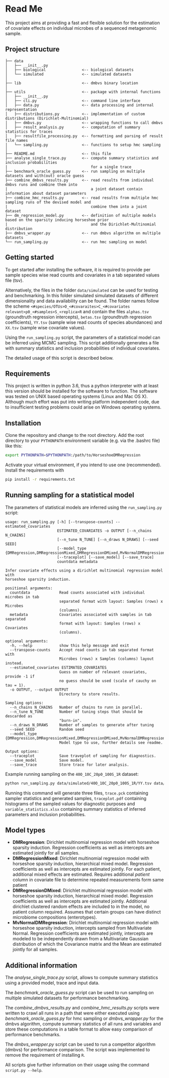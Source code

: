 Read Me
=======

This project aims at providing a fast and flexible solution for the estimation of covariate effects on individual microbes of a sequenced metagenomic sample.


Project structure
-----------------

```
├── data
│   ├── __init__.py
│   ├── biological                <-- biological datasets
│   └── simulated                 <-- simulated datasets
│
├── lib                           <-- dmbvs binary location
│
├── utils                         <-- package with internal functions             
│   ├── __init__.py
│   ├── cli.py                    <-- command line interface
│   ├── data.py                   <-- data processing and internal representation
│   ├── distributions.py          <-- implementation of custom distributions (Dirichlet-Multinomial)
│   ├── dmbvs.py                  <-- wrapping functions to call dmbvs
│   ├── result_analysis.py        <-- computation of summary statistics for traces
│   ├── resultfile_processing.py  <-- formatting and parsing of result file names
│   └── sampling.py               <-- functions to setup hmc sampling
│
├── README.md                     <-- this file
├── analyse_single_trace.py       <-- compute summary statistics and inclusion probabilities
|                                     for a single trace
├── benchmark_oracle_guess.py     <-- run sampling on multiple datasets and with(out) oracle guess
├── combine_dmbvs_results.py      <-- read results from individual dmbvs runs and combine them into
|                                     a joint dataset contain information about dataset parameters
├── combine_hmc_results.py        <-- read results from multiple hmc sampling runs of the devised model and
|                                     combine them into a joint dataset
├── dm_regression_model.py        <-- definition of multiple models based on the sparsity inducing horseshoe prior
|                                     and the Dirichlet-Multinomial distribution
├── dmbvs_wrapper.py              <-- run dmbvs algorithm on multiple datasets
└── run_sampling.py               <-- run hmc sampling on model
```

Getting started
---------------

To get started after installing the software, it is required to provide per sample species wise read counts and covariates in a tab separated values file (tsv).

Alternatively, the files in the folder `data/simulated` can be used for testing and benchmarking. In this folder simulated simulated datasets of different dimensionality and data availability can be found. The folder names follow the scheme `<#species/OTUs>O_<#covaraites>C_<#covariates relevant>p0_<#samples>S_<replica>R` and contain the files `alphas.tsv` (groundtruth regression intercepts), `betas.tsv` (groundtruth regression coefficients), `YY.tsv` (sample wise read counts of species abundances) and `XX.tsv` (sample wise covariate values).

Using the `run_sampling.py` script, the parameters of a statistical model can be inferred using MCMC sampling.
This script additionally generates a file with summary statistics and inclusion probabilities of individual covariates.

The detailed usage of this script is described below.


Requirements
------------

This project is written in python 3.6, thus a python interpreter with at least this version should be installed for the software to function.
The software was tested on UNIX based operating systems (Linux and Mac OS X).
Although much effort was put into writing platform independent code, due to insufficient testing problems could arise on Windows operating systems.


Installation
------------

Clone the repository and change to the root directory.
Add the root directory to your `PYTHONPATH` environment variable (e.g. via the .bashrc file) like this:

```bash
export PYTHONPATH=$PYTHONPATH:/path/to/HorseshoeDMRegression
```

Activate your virtual environment, if you intend to use one (recommended).
Install the requirements with

```bash
pip install -r requirements.txt
```

Running sampling for a statistical model
---------------------------------------

The parameters of statistical models are inferred using the `run_sampling.py` script:

```
usage: run_sampling.py [-h] [--transpose-counts] --estimated_covariates
                       ESTIMATED_COVARIATES -o OUTPUT [--n_chains N_CHAINS]
                       [--n_tune N_TUNE] [--n_draws N_DRAWS] [--seed SEED]
                       [--model_type {DMRegression,DMRegressionMixed,DMRegressionDMixed,MvNormalDMRegression,SoftmaxRegression}]
                       [--traceplot] [--save_model] [--save_trace]
                       countdata metadata

Infer covariate effects using a dirichlet multinomial regression model with
horseshoe sparsity induction.

positional arguments:
  countdata             Read counts associated with individual microbes in tab
                        separated format with layout: Samples (rows) x Microbes
                        (columns).
  metadata              Covariates associated with samples in tab separated
                        format with layout: Samples (rows) x Covariates
                        (columns).

optional arguments:
  -h, --help            show this help message and exit
  --transpose-counts    Accept read counts in tab separated format with
                        Microbes (rows) x Samples (columns) layout instead.
  --estimated_covariates ESTIMATED_COVARIATES
                        Guess on number of relevant covariates, provide -1 if
                        no guess should be used (scale of cauchy on tau = 1).
  -o OUTPUT, --output OUTPUT
                        Directory to store results.

Sampling options:
  --n_chains N_CHAINS   Number of chains to runn in parallel.
  --n_tune N_TUNE       Number of tuning steps that should be descarded as
                        "burn-in".
  --n_draws N_DRAWS     Number of samples to generate after tuning
  --seed SEED           Random seed
  --model_type {DMRegression,DMRegressionMixed,DMRegressionDMixed,MvNormalDMRegression,SoftmaxRegression}
                        Model type to use, further details see readme.

Output options:
  --traceplot           Save traveplot of sampling for diagnostics.
  --save_model          Save model.
  --save_trace          Store trace for later analysis.
```

Example running sampling on the `40O_10C_20p0_100S_1R` dataset:
```bash
python run_sampling.py data/simulated/40O_10C_20p0_100S_1R/YY.tsv data/simulated/40O_10C_20p0_100S_1R/XX.tsv -o sampling_testrun --save_trace --traceplot
```

Running this command will generate three files, `trace.pck` containing sampler statistics and generated samples, `traceplot.pdf` containing histograms of the sampled values for diagnostic purposes and `variable_statistics.xlsx` containing summary statistics of inferred parameters and inclusion probabilities.

Model types
-----------

 * **DMRegression**: Dirichlet multinomial regression model with horseshoe sparsity induction. Regression coefficients as well as intercepts are estimated jointly for all samples.
 * **DMRegressionMixed**: Dirichlet multinomial regression model with horseshoe sparsity induction, hierarchical mixed model. Regression coefficients as well as intercepts are estimated jointly. For each patient, additional mixed effects are estimated. Requires additional *patient* column in covariate file to determine repeated measurements form same patient
 * **DMRegressionDMixed**: Dirichlet multinomial regression model with horseshoe sparsity induction, hierarchical mixed model. Regression coefficients as well as intercepts are estimated jointly. Additional dirichlet clustered random effects are included to in the model, no patient column required. Assumes that certain groups can have distinct microbiome compositions (enterotypes).
 * **MvNormalDMRegression**: Dirichlet multinomial regression model with horseshoe sparsity induction, intercepts sampled from Multivariate Normal. Regression coefficients are estimated jointly, intercepts are modeled to be independently drawn from a Multivariate Gaussian distribution of which the Covariance matrix and the Mean are estimated jointly for all samples.


Additional information
----------------------

The *analyse_single_trace.py* script, allows to compute summary statistics using a provided model, trace and input data.

The *benchmark_oracle_guess.py* script can be used to run sampling on multiple simulated datasets for performance benchmarking.

The *combine_dmbvs_results.py* and *combine_hmc_results.py* scripts were written to crawl all runs in a path that were either executed using *benchmark_oracle_guess.py* for hmc sampling or *dmbvs_wrapper.py* for the dmbvs algorithm, compute summary statistics of all runs and variables and store these computations in a table format to allow easy comparison of performance benchmarks.

The *dmbvs_wrapper.py* script can be used to run a competitor algorithm (dmbvs) for performance comparison. The script was implemented to remove the requirement of installing `R`.

All scripts give further information on their usage using the command `script.py --help`.
